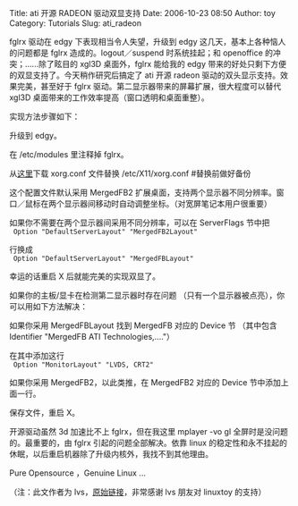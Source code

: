 Title: ati 开源 RADEON 驱动双显支持
Date: 2006-10-23 08:50
Author: toy
Category: Tutorials
Slug: ati_radeon

fglrx 驱动在 edgy 下表现相当令人失望，升级到 edgy
这几天，基本上各种恼人的问题都是 fglrx 造成的。logout／suspend
时系统挂起；和 openoffice 的冲突；......除了眩目的 xgl3D 桌面外，fglrx
能给我的 edgy 带来的好处只剩下方便的双显支持了。今天稍作研究后搞定了 ati
开源 radeon 驱动的双头显示支持。效果完美，甚至好于 fglrx
驱动。第二显示器带来的屏幕扩展，很大程度可以替代 xgl3D
桌面带来的工作效率提高（窗口透明和桌面重整）。

实现方法步骤如下：

升级到 edgy。

在 /etc/modules 里注释掉 fglrx。

从[这里](http://mg.pov.lt/xorg.conf)下载 xorg.conf 文件替换
/etc/X11/xorg.conf #替换前做好备份

这个配置文件默认采用 MergedFB2
扩展桌面，支持两个显示器不同分辨率。窗口／鼠标在两个显示器间移动时自动调整坐标。（对宽屏笔记本用户很重要）

如果你不需要在两个显示器间采用不同分辨率，可以在 ServerFlags 节中把  
` Option "DefaultServerLayout" "MergedFB2Layout"`

行换成  
` Option "DefaultServerLayout" "MergedFBLayout"`

幸运的话重启 X 后就能完美的实现双显了。

如果你的主板/显卡在检测第二显示器时存在问题
（只有一个显示器被点亮），你可以用如下方法解决：

如果你采用 MergedFBLayout 找到 MergedFB 对应的 Device 节 （其中包含
Identifier "MergedFB ATI Technologies,...."）

在其中添加这行  
` Option "MonitorLayout" "LVDS, CRT2"`

如果你采用 MergedFB2，以此类推，在 MergedFB2 对应的 Device
节中添加上面一行。

保存文件，重启 X。

开源驱动虽然 3d 加速比不上 fglrx，但在我这里 mplayer -vo gl
全屏时是没问题的。最重要的，由 fglrx 引起的问题全部解决。依靠 linux
的稳定性和永不挂起的休眠，以后重启机器除了升级内核外，我找不到其他理由。

Pure Opensource ，Genuine Linux ...

（注：此文作者为
lvs，[原始链接](http://lvscar.blogspot.com/2006/10/atiradeon.html)，非常感谢
lvs 朋友对 linuxtoy 的支持）
